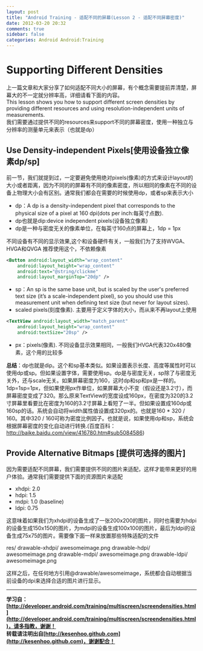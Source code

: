 ```yaml
---
layout: post
title: "Android Training - 适配不同的屏幕(Lesson 2 - 适配不同屏幕密度)"
date: 2012-03-20 20:32
comments: true
sidebar: false
categories: Android Android:Training
---
```


# Supporting Different Densities
上一篇文章和大家分享了如何适配不同大小的屏幕，有个概念需要提前弄清楚，屏幕大的不一定就分辨率高，详细请看下面的内容。  
This lesson shows you how to support different screen densities by providing different resources and using resolution-independent units of measurements.  
我们需要通过提供不同的resources来support不同的屏幕密度，使用一种独立与分辨率的测量单元来表示（也就是dp）  

## Use Density-independent Pixels[使用设备独立像素dp/sp]
前一节，我们就提到过，一定要避免使用绝对pixels(像素)的方式来设计layout的大小或者距离，因为不同的的屏幕有不同的像素密度，所以相同的像素在不同的设备上物理大小会有区别。通常我们都会在需要的时候使用dp，或者sp来表示大小

<!-- more -->

* dp：A dp is a density-independent pixel that corresponds to the physical size of a pixel at 160 dpi(dots per inch:每英寸点数). 
* dp也就是dip:device independent pixels(设备独立像素)
* dp是一种与密度无关的像素单位，在每英寸160点的屏幕上，1dp = 1px

不同设备有不同的显示效果,这个和设备硬件有关，一般我们为了支持WVGA、HVGA和QVGA 推荐使用这个，不依赖像素
```xml
<Button android:layout_width="wrap_content"
    android:layout_height="wrap_content"
    android:text="@string/clickme"
    android:layout_marginTop="20dp" />
```

* sp：An sp is the same base unit, but is scaled by the user's preferred text size (it’s a scale-independent pixel), so you should use this measurement unit when defining text size (but never for layout sizes).
* scaled pixels(刻度像素). 主要用于定义字体的大小，而从来不再layout上使用
```xml
<TextView android:layout_width="match_parent"
    android:layout_height="wrap_content"
    android:textSize="20sp" />
```
* px：pixels(像素). 不同设备显示效果相同，一般我们HVGA代表320x480像素，这个用的比较多

**总结**：dp也就是dip。这个和sp基本类似。如果设置表示长度、高度等属性时可以使用dp或sp。但如果设置字体，需要使用sp。dp是与密度无关，sp除了与密度无关外，还与scale无关。如果屏幕密度为160，这时dp和sp和px是一样的。1dp=1sp=1px，但如果使用px作单位，如果屏幕大小不变（假设还是3.2寸），而屏幕密度变成了320。那么原来TextView的宽度设成160px，在密度为320的3.2寸屏幕里看要比在密度为160的3.2寸屏幕上看短了一半。但如果设置成160dp或160sp的话。系统会自动将width属性值设置成320px的。也就是160 * 320 / 160。其中320 / 160可称为密度比例因子。也就是说，如果使用dp和sp，系统会根据屏幕密度的变化自动进行转换.(百度百科：http://baike.baidu.com/view/416780.htm#sub5084586)

## Provide Alternative Bitmaps [提供可选择的图片]
因为需要适配不同屏幕，我们需要提供不同的图片来适配，这样才能带来更好的用户体验。通常我们需要提供下面的资源图片来适配

* xhdpi: 2.0
* hdpi: 1.5
* mdpi: 1.0 (baseline)
* ldpi: 0.75

这意味着如果我们为xhdpi的设备生成了一张200x200的图片，同时也需要为hdpi的设备生成150x150的图片，为mdpi的设备生成100x100的图片，最后为ldpi的设备生成75x75的图片。需要像下面一样来放置那些特殊适配的文件

res/
    drawable-xhdpi/
        awesomeimage.png
    drawable-hdpi/
        awesomeimage.png
    drawable-mdpi/
        awesomeimage.png
    drawable-ldpi/
        awesomeimage.png

这样之后，在任何地方引用@drawable/awesomeimage，系统都会自动根据当前设备的dpi来选择合适的图片进行显示。


*********************************
**学习自：[http://developer.android.com/training/multiscreen/screendensities.html](http://developer.android.com/training/multiscreen/screendensities.html)，请多指教，谢谢！**  
**转载请注明出自[http://kesenhoo.github.com](http://kesenhoo.github.com)，谢谢配合！**






